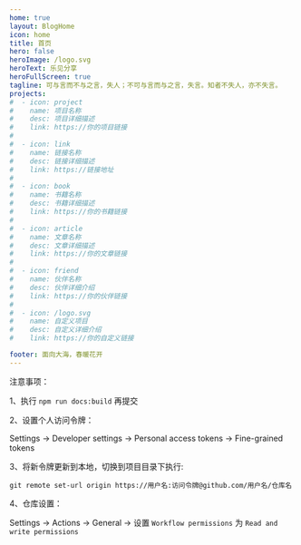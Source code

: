 ```yaml
---
home: true
layout: BlogHome
icon: home
title: 首页
hero: false
heroImage: /logo.svg
heroText: 乐见分享
heroFullScreen: true
tagline: 可与言而不与之言，失人；不可与言而与之言，失言。知者不失人，亦不失言。
projects:
#  - icon: project
#    name: 项目名称
#    desc: 项目详细描述
#    link: https://你的项目链接
#
#  - icon: link
#    name: 链接名称
#    desc: 链接详细描述
#    link: https://链接地址
#
#  - icon: book
#    name: 书籍名称
#    desc: 书籍详细描述
#    link: https://你的书籍链接
#
#  - icon: article
#    name: 文章名称
#    desc: 文章详细描述
#    link: https://你的文章链接
#
#  - icon: friend
#    name: 伙伴名称
#    desc: 伙伴详细介绍
#    link: https://你的伙伴链接
#
#  - icon: /logo.svg
#    name: 自定义项目
#    desc: 自定义详细介绍
#    link: https://你的自定义链接

footer: 面向大海，春暖花开
---
```


[//]: # (这是一个博客主页的案例。)

[//]: # ()
[//]: # ()
[//]: # (要使用此布局，你应该在页面前端设置 `layout: BlogHome` 和 `home: true`。)

[//]: # ()
[//]: # ()
[//]: # (相关配置文档请见 [博客主页]&#40;https://theme-hope.vuejs.press/zh/guide/blog/home/&#41;。)

注意事项：

1、执行 `npm run docs:build` 再提交

2、设置个人访问令牌：

Settings -> Developer settings -> Personal access tokens -> Fine-grained tokens

3、将新令牌更新到本地，切换到项目目录下执行:

`git remote set-url origin https://用户名:访问令牌@github.com/用户名/仓库名`

4、仓库设置：

Settings -> Actions -> General -> 设置 `Workflow permissions` 为 `Read and write permissions`